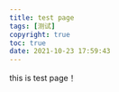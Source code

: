 ```yaml
---
title: test page
tags: [测试]
copyright: true
toc: true
date: 2021-10-23 17:59:43
---
```


this is test page！